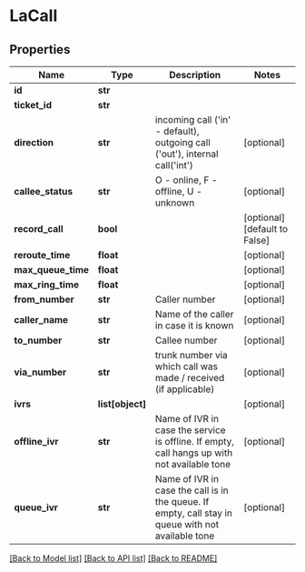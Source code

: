 # LaCall

## Properties
Name | Type | Description | Notes
------------ | ------------- | ------------- | -------------
**id** | **str** |  | 
**ticket_id** | **str** |  | 
**direction** | **str** | incoming call (&#39;in&#39; - default), outgoing call (&#39;out&#39;), internal call(&#39;int&#39;) | [optional] 
**callee_status** | **str** | O - online, F - offline, U - unknown | [optional] 
**record_call** | **bool** |  | [optional] [default to False]
**reroute_time** | **float** |  | [optional] 
**max_queue_time** | **float** |  | [optional] 
**max_ring_time** | **float** |  | [optional] 
**from_number** | **str** | Caller number | [optional] 
**caller_name** | **str** | Name of the caller in case it is known | [optional] 
**to_number** | **str** | Callee number | [optional] 
**via_number** | **str** | trunk number via which call was made / received (if applicable) | [optional] 
**ivrs** | **list[object]** |  | [optional] 
**offline_ivr** | **str** | Name of IVR in case the service is offline. If empty, call hangs up with not available tone | [optional] 
**queue_ivr** | **str** | Name of IVR in case the call is in the queue. If empty, call stay in queue with not available tone | [optional] 

[[Back to Model list]](../README.md#documentation-for-models) [[Back to API list]](../README.md#documentation-for-api-endpoints) [[Back to README]](../README.md)


